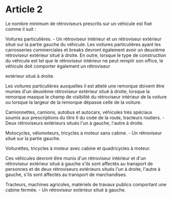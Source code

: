 # Article 2

Le nombre minimum de rétroviseurs prescrits sur un véhicule est fixé comme il suit :

Voitures particulières. - Un rétroviseur intérieur et un rétroviseur extérieur situé sur la partie gauche du véhicule. Les voitures particulières ayant les carrosseries commerciales et breaks devront également avoir un deuxième rétroviseur extérieur situé à droite. En outre, lorsque le type de construction du véhicule est tel que le rétroviseur intérieur ne peut remplir son office, le véhicule doit comporter également un rétroviseur

extérieur situé à droite.

Les voitures particulières auxquelles il est attelé une remorque doivent être munies d'un deuxième rétroviseur extérieur situé à droite, lorsque la remorque masque le champ de visibilité du rétroviseur intérieur de la voiture ou lorsque la largeur de la remorque dépasse celle de la voiture.

Camionnettes, camions, autobus et autocars, véhicules très spéciaux soumis aux prescriptions du titre II du code de la route, tracteurs routiers. - Deux rétroviseurs extérieurs situés l'un à gauche, l'autre à droite.

Motocycles, vélomoteurs, tricycles à moteur sans cabine. - Un rétroviseur situé sur la partie gauche.

Voiturettes, tricycles à moteur avec cabine et quadricycles à moteur.

Ces véhicules devront être munis d'un rétroviseur intérieur et d'un rétroviseur extérieur situé à gauche s'ils sont affectés au transport de personnes et de deux rétroviseurs extérieurs situés l'un à droite, l'autre à gauche, s'ils sont affectés au transport de marchandises.

Tracteurs, machines agricoles, matériels de travaux publics comportant une cabine fermée. - Un rétroviseur extérieur situé à gauche.
